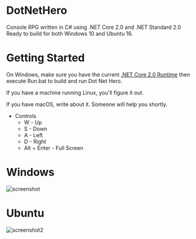 # DotNetHero

Console RPG written in C# using .NET Core 2.0 and .NET Standard 2.0  
Ready to build for both Windows 10 and Ubuntu 16.  
  
# Getting Started

On Windows, make sure you have the current [.NET Core 2.0 Runtime](https://www.microsoft.com/net/download/windows "Microsoft .NET Downloads") then  
execute Run.bat to build and run Dot Net Hero. 
  
If you have a machine running Linux, you'll figure it out.

If you have macOS, write about it. Someone will help you shortly.

* Controls
    * W - Up
    * S - Down
    * A - Left
    * D - Right
    * Alt + Enter - Full Screen
      
        
# Windows
![screenshot]

# Ubuntu
![screenshot2]

[screenshot]: https://image.prntscr.com/image/2aWen4iPTJ6__5w_vvH1sA.png
[screenshot2]: https://image.prntscr.com/image/951tS9fNTSq34AFXCV0-BQ.png
